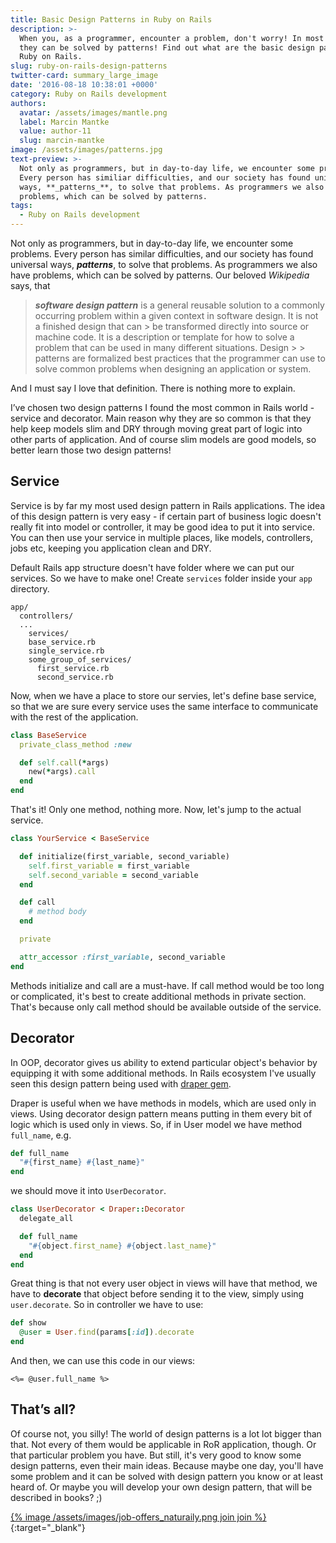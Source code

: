 ```yaml
---
title: Basic Design Patterns in Ruby on Rails
description: >-
  When you, as a programmer, encounter a problem, don't worry! In most cases,
  they can be solved by patterns! Find out what are the basic design patterns in
  Ruby on Rails.
slug: ruby-on-rails-design-patterns
twitter-card: summary_large_image
date: '2016-08-18 10:38:01 +0000'
category: Ruby on Rails development
authors:
  avatar: /assets/images/mantle.png
  label: Marcin Mantke
  value: author-11
  slug: marcin-mantke
image: /assets/images/patterns.jpg
text-preview: >-
  Not only as programmers, but in day-to-day life, we encounter some problems.
  Every person has similiar difficulties, and our society has found universal
  ways, **_patterns_**, to solve that problems. As programmers we also have
  problems, which can be solved by patterns.
tags:
  - Ruby on Rails development
---
```



Not only as programmers, but in day-to-day life, we encounter some problems. Every person has similar difficulties, and our society has found universal ways, **_patterns_**, to solve that problems. As programmers we also have problems, which can be solved by patterns. Our beloved *Wikipedia* says, that

> **_software design pattern_** is a general reusable solution to a commonly occurring problem within a given context in software design. It is not a finished design that can > be transformed directly into source or machine code. It is a description or template for how to solve a problem that can be used in many different situations. Design > > patterns are formalized best practices that the programmer can use to solve common problems when designing an application or system.

And I must say I love that definition. There is nothing more to explain.

I’ve chosen two design patterns I found the most common in Rails world - service and decorator. Main reason why they are so common is that they help keep models slim and DRY through moving great part of logic into other parts of application. And of course slim models are good models, so better learn those two design patterns!

## Service

Service is by far my most used design pattern in Rails applications. The idea of this design pattern is very easy - if certain part of business logic doesn't really fit into model or controller, it may be good idea to put it into service. You can then use your service in multiple places, like models, controllers, jobs etc, keeping you application clean and DRY.

Default Rails app structure doesn't have folder where we can put our services. So we have to make one! Create `services` folder inside your `app` directory.

```
app/
  controllers/
  ...
    services/
    base_service.rb
    single_service.rb
    some_group_of_services/
      first_service.rb
      second_service.rb
```

Now, when we have a place to store our servies, let's define base service, so that we are sure every service uses the same interface to communicate with the rest of the application.

```ruby
class BaseService
  private_class_method :new

  def self.call(*args)
    new(*args).call
  end
end
```

That's it! Only one method, nothing more. Now, let's jump to the actual service.

```ruby
class YourService < BaseService

  def initialize(first_variable, second_variable)
    self.first_variable = first_variable
    self.second_variable = second_variable
  end

  def call
    # method body
  end

  private

  attr_accessor :first_variable, second_variable
end
```

Methods initialize and call are a must-have. If call method would be too long or complicated, it's best to create additional methods in private section. That's because only call method should be available outside of the service.

## Decorator

In OOP, decorator gives us ability to extend particular object's behavior by equipping it with some additional methods. In Rails ecosystem I've usually seen this design pattern being used with [draper gem](https://github.com/drapergem/draper).

Draper is useful when we have methods in models, which are used only in views. Using decorator design pattern means putting in them every bit of logic which is used only in views. So, if in User model we have method `full_name`, e.g.

```ruby
def full_name
  "#{first_name} #{last_name}"
end
```

we should move it into `UserDecorator`.

```ruby
class UserDecorator < Draper::Decorator
  delegate_all

  def full_name
    "#{object.first_name} #{object.last_name}"
  end
end
```

Great thing is that not every user object in views will have that method, we have to **decorate** that object before sending it to the view, simply using `user.decorate`. So in controller we have to use:

```ruby
def show
  @user = User.find(params[:id]).decorate
end
```

And then, we can use this code in our views:

```erb
<%= @user.full_name %>
```

## That’s all?

Of course not, you silly! The world of design patterns is a lot lot bigger than that. Not every of them would be applicable in RoR application, though. Or that particular problem you have. But still, it's very good to know some design patterns, even their main ideas. Because maybe one day, you'll have some problem and it can be solved with design pattern you know or at least heard of. Or maybe you will develop your own design pattern, that will be described in books? ;)

[{% image /assets/images/job-offers_naturaily.png join join %}](https://naturaily.com/careers){:target="_blank"}
